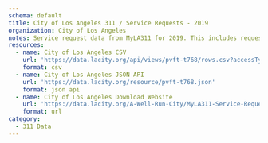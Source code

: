 ```yaml
---
schema: default
title: City of Los Angeles 311 / Service Requests - 2019
organization: City of Los Angeles
notes: Service request data from MyLA311 for 2019. This includes requests submitted via 311, call centers, email, mobile apps, website, and other sources
resources:
  - name: City of Los Angeles CSV
    url: 'https://data.lacity.org/api/views/pvft-t768/rows.csv?accessType=DOWNLOAD'
    format: csv
  - name: City of Los Angeles JSON API
    url: 'https://data.lacity.org/resource/pvft-t768.json'
    format: json api
  - name: City of Los Angeles Download Website
    url: 'https://data.lacity.org/A-Well-Run-City/MyLA311-Service-Request-Data-2019/pvft-t768'
    format: url
category:
  - 311 Data
---
```

